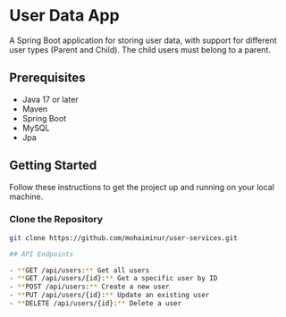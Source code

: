 # User Data App

A Spring Boot application for storing user data, with support for different user types (Parent and Child). The child users must belong to a parent.

## Prerequisites

- Java 17 or later
- Maven
- Spring Boot
- MySQL
- Jpa
## Getting Started

Follow these instructions to get the project up and running on your local machine.

### Clone the Repository

```bash
git clone https://github.com/mohaiminur/user-services.git

## API Endpoints

- **GET /api/users:** Get all users
- **GET /api/users/{id}:** Get a specific user by ID
- **POST /api/users:** Create a new user
- **PUT /api/users/{id}:** Update an existing user
- **DELETE /api/users/{id}:** Delete a user
